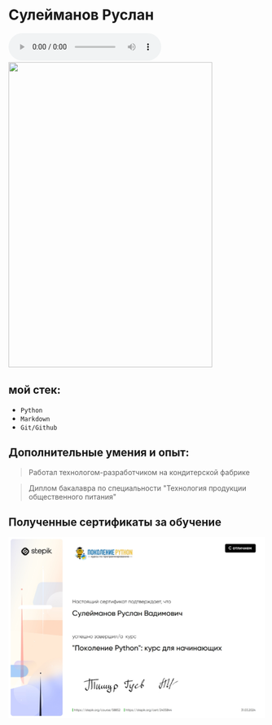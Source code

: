 # Сулейманов Руслан
<audio controls autoplay>
    <source src="https://raw.githubusercontent.com/asasxa/Ruslan_Suleimanov/main/9218123.mp3" type="audio/mpeg">
    Включите что бы было веселее
</audio>

<img src="https://raw.githubusercontent.com/asasxa/Ruslan_Suleimanov/main/DSC00090.jpg" width="400" height="600">

## мой стек:

* `Python`
* `Markdown`
* `Git/Github`

## Дополнительные умения и опыт:

> Работал технологом-разработчиком на кондитерской фабрике 

> Диплом бакалавра по специальности "Технология продукции общественного питания"

## Полученные сертификаты за обучение

![Python](https://raw.githubusercontent.com/asasxa/Ruslan_Suleimanov/main/Python.jpeg "Сертификат курса поколение пайтон")

